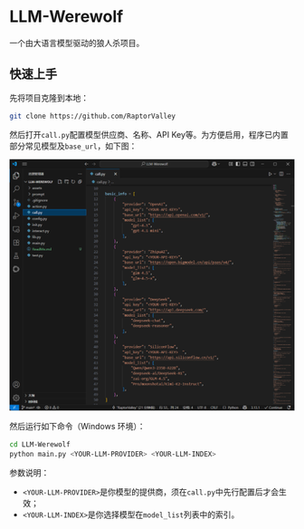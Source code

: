 # LLM-Werewolf

一个由大语言模型驱动的狼人杀项目。

## 快速上手

先将项目克隆到本地：

```bash
git clone https://github.com/RaptorValley
```

然后打开`call.py`配置模型供应商、名称、API Key等。为方便启用，程序已内置部分常见模型及`base_url`，如下图：

![image-20250809192711639](\assets\image-20250809192711639.png)

然后运行如下命令（Windows 环境）：

```bash
cd LLM-Werewolf
python main.py <YOUR-LLM-PROVIDER> <YOUR-LLM-INDEX>
```

参数说明：

- `<YOUR-LLM-PROVIDER>`是你模型的提供商，须在`call.py`中先行配置后才会生效；
- `<YOUR-LLM-INDEX>`是你选择模型在`model_list`列表中的索引。